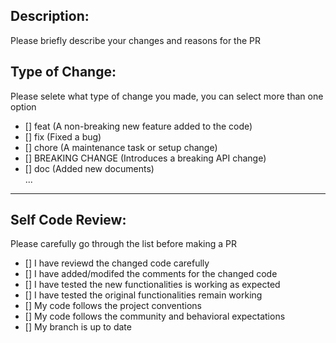 ## Description:
Please briefly describe your changes and reasons for the PR

## Type of Change:
Please selete what type of change you made, you can select more than one option  
- [] feat (A non-breaking new feature added to the code)
- [] fix (Fixed a bug)
- [] chore (A maintenance task or setup change)
- [] BREAKING CHANGE (Introduces a breaking API change)
- [] doc (Added new documents)  
...

---

## Self Code Review:
Please carefully go through the list before making a PR
- [] I have reviewd the changed code carefully
- [] I have added/modifed the comments for the changed code
- [] I have tested the new functionalities is working as expected
- [] I have tested the original functionalities remain working
- [] My code follows the project conventions
- [] My code follows the community and behavioral expectations
- [] My branch is up to date